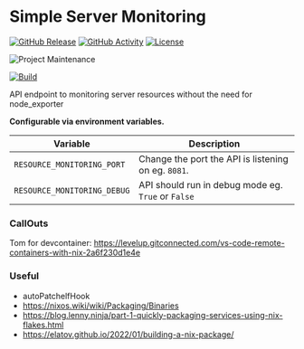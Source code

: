 # Simple Server Monitoring

[![GitHub Release][releases-shield]][releases]
[![GitHub Activity][commits-shield]][commits]
[![License][license-shield]](LICENSE)

![Project Maintenance][maintenance-shield]

[![Build](https://github.com/pandanz/SimpleServerMonitoring/actions/workflows/build.yml/badge.svg)](https://github.com/pandanz/SimpleServerMonitoring/actions/workflows/build.yml)

API endpoint to monitoring server resources without the need for node_exporter

**Configurable via environment variables.**

Variable | Description
-- | --
`RESOURCE_MONITORING_PORT` | Change the port the API is listening on eg. `8081`.
`RESOURCE_MONITORING_DEBUG` | API should run in debug mode eg. `True` or `False`

### CallOuts
Tom for devcontainer:
https://levelup.gitconnected.com/vs-code-remote-containers-with-nix-2a6f230d1e4e

### Useful
- autoPatchelfHook
- https://nixos.wiki/wiki/Packaging/Binaries
- https://blog.lenny.ninja/part-1-quickly-packaging-services-using-nix-flakes.html
- https://elatov.github.io/2022/01/building-a-nix-package/


[releases-shield]: https://img.shields.io/github/release/pandanz/SimpleServerMonitoring.svg?style=for-the-badge
[releases]: https://github.com/pandanz/SimpleServerMonitoring/releases
[commits-shield]: https://img.shields.io/github/commit-activity/y/pandanz/SimpleServerMonitoring.svg?style=for-the-badge
[commits]: https://github.com/pandanz/SimpleServerMonitoring/commits/main
[license-shield]: https://img.shields.io/github/license/pandanz/SimpleServerMonitoring.svg?style=for-the-badge
[maintenance-shield]: https://img.shields.io/badge/maintainer-pandanz-blue.svg?style=for-the-badge
